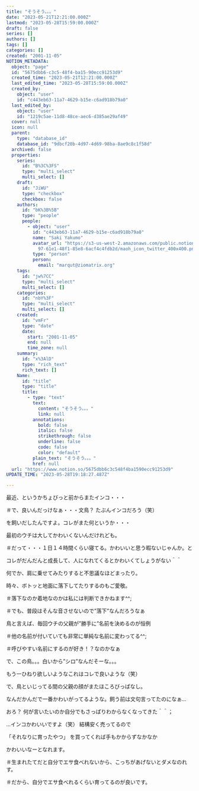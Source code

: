 ```yaml
---
title: "そうそう。。。"
date: "2023-05-21T12:21:00.000Z"
lastmod: "2023-05-28T15:59:00.000Z"
draft: false
series: []
authors: []
tags: []
categories: []
created: "2001-11-05"
NOTION_METADATA:
  object: "page"
  id: "5675dbb6-c3c5-48f4-ba15-90ecc91253d9"
  created_time: "2023-05-21T12:21:00.000Z"
  last_edited_time: "2023-05-28T15:59:00.000Z"
  created_by:
    object: "user"
    id: "c443eb63-11a7-4629-b15e-c6ad918b79a0"
  last_edited_by:
    object: "user"
    id: "1219c5ae-11d8-48ce-aec6-d385ae29af49"
  cover: null
  icon: null
  parent:
    type: "database_id"
    database_id: "9dbcf20b-4d97-4d69-98ba-8ae9c8c1f58d"
  archived: false
  properties:
    series:
      id: "B%3C%3FS"
      type: "multi_select"
      multi_select: []
    draft:
      id: "JiWU"
      type: "checkbox"
      checkbox: false
    authors:
      id: "bK%3B%5B"
      type: "people"
      people:
        - object: "user"
          id: "c443eb63-11a7-4629-b15e-c6ad918b79a0"
          name: "Saki Yakumo"
          avatar_url: "https://s3-us-west-2.amazonaws.com/public.notion-static.com/3ad1c4\
            97-61e1-48f1-85e8-6acf4c4fdb2d/maoh_icon_twitter_400x400.png"
          type: "person"
          person:
            email: "marqut@ziomatrix.org"
    tags:
      id: "jw%7CC"
      type: "multi_select"
      multi_select: []
    categories:
      id: "nbY%3F"
      type: "multi_select"
      multi_select: []
    created:
      id: "vmFr"
      type: "date"
      date:
        start: "2001-11-05"
        end: null
        time_zone: null
    summary:
      id: "x%3AlD"
      type: "rich_text"
      rich_text: []
    Name:
      id: "title"
      type: "title"
      title:
        - type: "text"
          text:
            content: "そうそう。。。"
            link: null
          annotations:
            bold: false
            italic: false
            strikethrough: false
            underline: false
            code: false
            color: "default"
          plain_text: "そうそう。。。"
          href: null
  url: "https://www.notion.so/5675dbb6c3c548f4ba1590ecc91253d9"
UPDATE_TIME: "2023-05-28T19:18:27.487Z"

---
```

<link rel="stylesheet" href="https://cdn.jsdelivr.net/npm/katex@0.16.2/dist/katex.min.css" integrity="sha384-bYdxxUwYipFNohQlHt0bjN/LCpueqWz13HufFEV1SUatKs1cm4L6fFgCi1jT643X" crossorigin="anonymous">


最近、というかちょびっと前からまたインコ・・・


＃で、良いんだっけなぁ・・・文鳥？ たぶんインコだろう（笑）


を飼いだしたんですよ。コレがまた何というか・・・


最初のウチは大してかわいくないんだけれども。


＃だって・・・１日１４時間くらい寝てる。かわいいと思う暇ないじゃんか。と


コレがだんだんと成長して、人になれてくるとかわいくてしょうがない＾＾


何でか、肩に乗せてみたりすると不思議なほどまったり。


時々、ボトッと地面に落下してたりするのもご愛敬。


＃落下なのか着地なのかは私には判断できかねます^^;


＃でも、普段はそんな音させないので”落下”なんだろうなぁ


鳥と言えば、毎回ウチの父親が”勝手に”名前を決めるのが恒例


＃他の名前が付いていても非常に単純な名前に変わってる^^;


＃呼びやすい名前にするのが好き！？なのかなぁ


で、この鳥。。。白いから”シロ”なんだそーな。。。


もう一ひねり欲しいようなこれはコレで良いような（笑）


で、鳥といじってる間の父親の顔がまたほころびっぱなし。


なんだかんだで一番かわいがってるような。飼う前は文句言ってたのになぁ…


おろ？ 何が言いたいのか自分でもさっぱりわからなくなってきた＾＾；


…インコかわいいですよ（笑） 結構安く売ってるので


「それなりに育ったやつ」 を買ってくれば手もかからずなかなか


かわいいなーとなれます。


＃生まれたてだと自分でエサ食べれないから、こっちがあげないとダメなのれす。


＃だから、自分でエサ食べれるくらい育ってるのが良いです。

